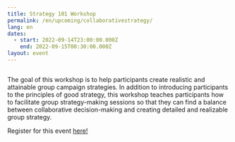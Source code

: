 ```yaml
---
title: Strategy 101 Workshop
permalink: /en/upcoming/collaborativestrategy/
lang: en
dates:
  - start: 2022-09-14T23:00:00.000Z
    end: 2022-09-15T00:30:00.000Z
layout: event
---
```

![]()

The goal of this workshop is to help participants create realistic and attainable group campaign strategies. In addition to introducing participants to the principles of good strategy, this workshop teaches participants how to facilitate group strategy-making sessions so that they can find a balance between collaborative decision-making and creating detailed and realizable group strategy.[](https://us02web.zoom.us/meeting/register/tZcrd-igrj8jHdDt23s0ghqOvTb8-Hbk4K_S)

Register for this event [here!](https://us02web.zoom.us/meeting/register/tZYvduqqqDoiE91gQyC6iatHj-VQxXzLJ_tc)

[](https://us02web.zoom.us/meeting/register/tZUofumoqjspE9wcNBTO0XY6SgfBP6LgcDBV)[](https://us02web.zoom.us/meeting/register/tZUofumoqjspE9wcNBTO0XY6SgfBP6LgcDBV)